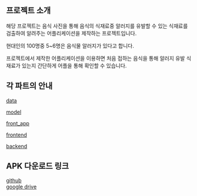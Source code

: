 ## 프로젝트 소개
해당 프로젝트는 음식 사진을 통해 음식의 식재료중 알러지를 유발할 수 있는 식재료를 검출하여 알려주는 어플리케이션을 제작하는 프로젝트입니다.

현대인의 100명중 5~6명은 음식물 알러지가 있다고 합니다.

프로젝트에서 제작한 어플리케이션을 이용하면 처음 접하는 음식을 통해 알러지 유발 식재료가 있는지 간단하게 어플을 통해 확인할 수 있습니다.

## 각 파트의 안내
[data](https://github.com/boostcampaitech5/level3_cv_finalproject-cv-01/tree/dev/data)

[model](https://github.com/boostcampaitech5/level3_cv_finalproject-cv-01/tree/dev/model)

[front_app](https://github.com/boostcampaitech5/level3_cv_finalproject-cv-01/tree/dev/serving/front_app)

[frontend](https://github.com/boostcampaitech5/level3_cv_finalproject-cv-01/tree/dev/serving/frontend)

[backend](https://github.com/boostcampaitech5/level3_cv_finalproject-cv-01/tree/dev/serving/backend)

## APK 다운로드 링크
[github](./serving/front_app/app-demo.apk)   
[google drive](https://drive.google.com/file/d/1Cpn8kdZOLg_VSNX20EmfaJOH53yVrKcS/view?usp=drive_link)   